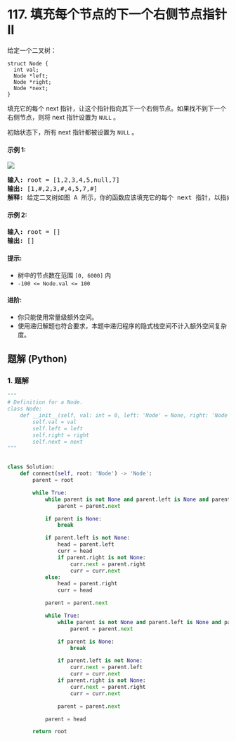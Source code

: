 # 117. 填充每个节点的下一个右侧节点指针 II
给定一个二叉树：

```
struct Node {
  int val;
  Node *left;
  Node *right;
  Node *next;
}
```

填充它的每个 next 指针，让这个指针指向其下一个右侧节点。如果找不到下一个右侧节点，则将 next 指针设置为 `NULL` 。

初始状态下，所有 next 指针都被设置为 `NULL` 。

#### 示例 1:
![](https://assets.leetcode.com/uploads/2019/02/15/117_sample.png)
<pre>
<strong>输入:</strong> root = [1,2,3,4,5,null,7]
<strong>输出:</strong> [1,#,2,3,#,4,5,7,#]
<strong>解释:</strong> 给定二叉树如图 A 所示，你的函数应该填充它的每个 next 指针，以指向其下一个右侧节点，如图 B 所示。序列化输出按层序遍历顺序（由 next 指针连接），'#' 表示每层的末尾。
</pre>

#### 示例 2:
<pre>
<strong>输入:</strong> root = []
<strong>输出:</strong> []
</pre>

#### 提示:
* 树中的节点数在范围 `[0, 6000]` 内
* `-100 <= Node.val <= 100`

#### 进阶:
* 你只能使用常量级额外空间。
* 使用递归解题也符合要求，本题中递归程序的隐式栈空间不计入额外空间复杂度。

## 题解 (Python)

### 1. 题解
```Python
"""
# Definition for a Node.
class Node:
    def __init__(self, val: int = 0, left: 'Node' = None, right: 'Node' = None, next: 'Node' = None):
        self.val = val
        self.left = left
        self.right = right
        self.next = next
"""


class Solution:
    def connect(self, root: 'Node') -> 'Node':
        parent = root

        while True:
            while parent is not None and parent.left is None and parent.right is None:
                parent = parent.next

            if parent is None:
                break

            if parent.left is not None:
                head = parent.left
                curr = head
                if parent.right is not None:
                    curr.next = parent.right
                    curr = curr.next
            else:
                head = parent.right
                curr = head

            parent = parent.next

            while True:
                while parent is not None and parent.left is None and parent.right is None:
                    parent = parent.next

                if parent is None:
                    break

                if parent.left is not None:
                    curr.next = parent.left
                    curr = curr.next
                if parent.right is not None:
                    curr.next = parent.right
                    curr = curr.next

                parent = parent.next

            parent = head

        return root
```
